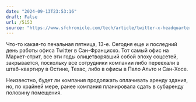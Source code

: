 ```yaml
---
date: "2024-09-13T23:53:16"
draft: False
url: /5153
source: "https://www.sfchronicle.com/tech/article/twitter-x-headquarters-mid-market-austin-19761378.php"
---
```


Что-то какая-то печальная пятница, 13-е. Сегодня еще и последний день работы офиса Twitter в Сан-Франциско. Тот самый офис на Маркет-стрит, все эти годы олицетворявший собой эпоху соцсетей, закрывается, поскольку все сотрудники компании либо переехали в штаб-квартиру в Остине, Техас, либо в офисы в Пало Альто и Сан-Хосе. 

Неизвестно, будет ли компания продолжать оплачивать аренду здания, но, по крайней мере, ранее компания планировала сдать в субаренду половину помещения.
